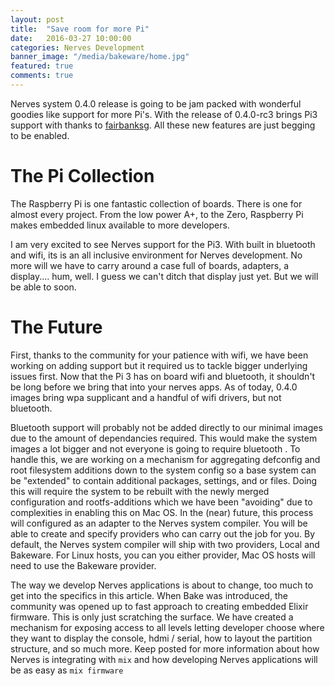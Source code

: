 ```yaml
---
layout: post
title:  "Save room for more Pi"
date:   2016-03-27 10:00:00
categories: Nerves Development
banner_image: "/media/bakeware/home.jpg"
featured: true
comments: true
---
```

Nerves system 0.4.0 release is going to be jam packed with wonderful goodies like support for more Pi's. With the release of 0.4.0-rc3 brings Pi3 support with thanks to [fairbanksg](https://github.com/fairbanksg). All these new features are just begging to be enabled.
<!--more-->

# The Pi Collection

The Raspberry Pi is one fantastic collection of boards. There is one for almost every project. From the low power A+, to the Zero, Raspberry Pi makes embedded linux available to more developers.

I am very excited to see Nerves support for the Pi3. With built in bluetooth and wifi, its is an all inclusive environment for Nerves development. No more will we have to carry around a case full of boards, adapters, a display.... hum, well. I guess we can't ditch that display just yet. But we will be able to soon.

# The Future

First, thanks to the community for your patience with wifi, we have been working on adding support but it required us to tackle bigger underlying issues first. Now that the Pi 3 has on board wifi and bluetooth, it shouldn't be long before we bring that into your nerves apps. As of today, 0.4.0 images bring wpa supplicant and a handful of wifi drivers, but not bluetooth.

Bluetooth support will probably not be added directly to our minimal images due to the amount of dependancies required. This would make the system images a lot bigger and not everyone is going to require bluetooth . To handle this, we are working on a mechanism for aggregating defconfig and root filesystem additions down to the system config so a base system can be "extended" to contain additional packages, settings, and or files. Doing this will require the system to be rebuilt with the newly merged configuration and rootfs-additions which we have been "avoiding" due to complexities in enabling this on Mac OS. In the (near) future, this process will configured as an adapter to the Nerves system compiler. You will be able to create and specify providers who can carry out the job for you. By default, the Nerves system compiler will ship with two providers, Local and Bakeware. For Linux hosts, you can you either provider, Mac OS hosts will need to use the Bakeware provider.

The way we develop Nerves applications is about to change, too much to get into the specifics in this article. When Bake was introduced, the community was opened up to fast approach to creating embedded Elixir firmware. This is only just scratching the surface. We have created a mechanism for exposing access to all levels letting developer choose where they want to display the console, hdmi / serial, how to layout the partition structure, and so much more. Keep posted for more information about how Nerves is integrating with `mix` and how developing Nerves applications will be as easy as `mix firmware`
